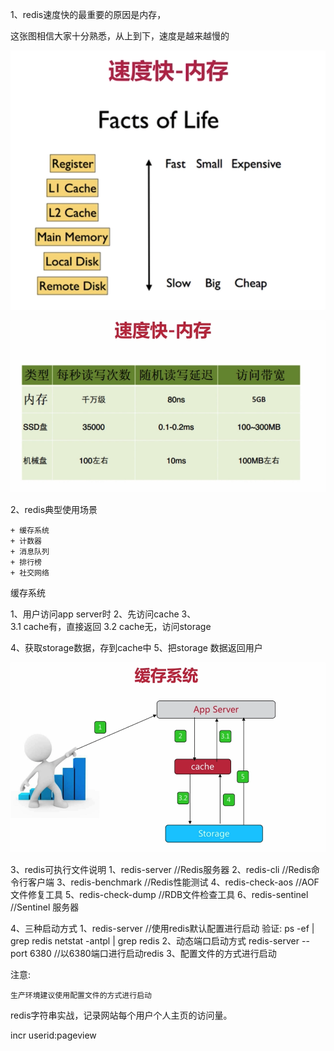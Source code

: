 1、redis速度快的最重要的原因是内存，

这张图相信大家十分熟悉，从上到下，速度是越来越慢的

![001](./pictures/001.png)

![002](./pictures/002.png)


2、redis典型使用场景

	+ 缓存系统
	+ 计数器
	+ 消息队列
	+ 排行榜
	+ 社交网络

缓存系统

1、用户访问app server时
2、先访问cache
3、	
	3.1 cache有，直接返回
	3.2 cache无，访问storage

4、获取storage数据，存到cache中
5、把storage 数据返回用户

![003](./pictures/003.png)

3、redis可执行文件说明
	1、redis-server		//Redis服务器
	2、redis-cli			//Redis命令行客户端
	3、redis-benchmark 	//Redis性能测试
	4、redis-check-aos	//AOF文件修复工具
	5、redis-check-dump	//RDB文件检查工具
	6、redis-sentinel	//Sentinel 服务器


4、三种启动方式
	1、redis-server	//使用redis默认配置进行启动
		验证:
		ps -ef | grep redis
		netstat -antpl | grep redis
	2、动态端口启动方式
	    redis-server --port 6380	//以6380端口进行启动redis
	3、配置文件的方式进行启动

注意:

`生产环境建议使用配置文件的方式进行启动`


redis字符串实战，记录网站每个用户个人主页的访问量。

incr userid:pageview
















